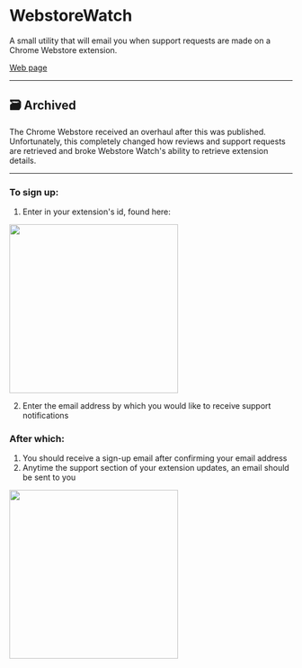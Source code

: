 # WebstoreWatch
A small utility that will email you when support requests are made on a Chrome Webstore extension.

[Web page](https://gmanicus.github.io/WebstoreWatch)

<hr/>

## 🗃 Archived
The Chrome Webstore received an overhaul after this was published. Unfortunately, this completely changed how reviews and support requests are retrieved and broke Webstore Watch's ability to retrieve extension details.
<hr/>

<h3>To sign up:</h3>

1) Enter in your extension's id, found here:
<img src="https://user-images.githubusercontent.com/11013079/212211243-6dbcd0f2-5ac6-48e7-bd03-5208b914aa40.png" height="300px">

2) Enter the email address by which you would like to receive support notifications

<h3>After which:</h3>

1) You should receive a sign-up email after confirming your email address
2) Anytime the support section of your extension updates, an email should be sent to you
<img src="https://user-images.githubusercontent.com/11013079/211720390-8d6a1a2f-d707-4b8a-9a0e-2652456dc3e0.png" height="300px">
